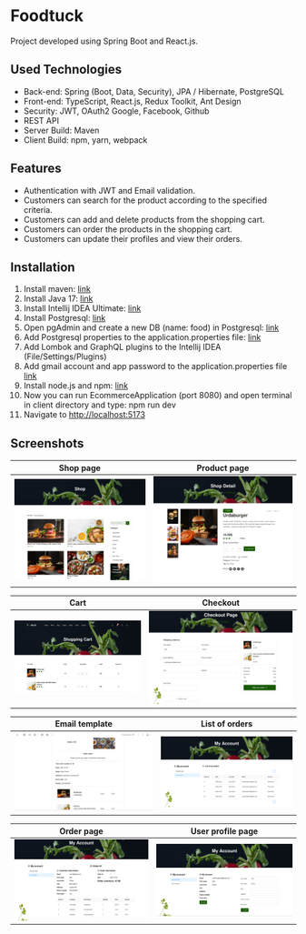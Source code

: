 
# Foodtuck

Project developed using Spring Boot and React.js.

## Used Technologies

* Back-end: Spring (Boot, Data, Security), JPA / Hibernate, PostgreSQL
* Front-end: TypeScript, React.js, Redux Toolkit, Ant Design
* Security: JWT, OAuth2 Google, Facebook, Github
* REST API
* Server Build: Maven
* Client Build: npm, yarn, webpack

## Features

* Authentication with JWT and Email validation.
* Customers can search for the product according to the specified criteria.
* Customers can add and delete products from the shopping cart.
* Customers can order the products in the shopping cart.
* Customers can update their profiles and view their orders.

## Installation

1. Install maven: [link](https://www.baeldung.com/install-maven-on-windows-linux-mac)
2. Install Java 17: [link](https://www.oracle.com/java/technologies/javase/jdk17-archive-downloads.html)
3. Install Intellij IDEA Ultimate: [link](https://www.jetbrains.com/idea/)
4. Install Postgresql: [link](https://www.postgresql.org/download/)
5. Open pgAdmin and create a new DB (name: food) in Postgresql: [link](https://www.guru99.com/postgresql-create-database.html#:~:text=PostgreSQL%20Create%20Database%20using%20pgAdmin)
6. Add Postgresql properties to the application.properties file: [link](./frontend/metadata/assets/setup-gmail.png)
7. Add Lombok and GraphQL plugins to the Intellij IDEA (File/Settings/Plugins)
8. Add gmail account and app password to the application.properties file [link](https://myaccount.google.com/apppasswords)
9. Install node.js and npm: [link](https://docs.npmjs.com/downloading-and-installing-node-js-and-npm)
10. Now you can run EcommerceApplication (port 8080) and open terminal in client directory and type: npm run dev
11. Navigate to <http://localhost:5173>

## Screenshots

Shop page  |  Product page
:------------------------:|:-------------------------:
![Shop page](./frontend/metadata/assets/shop.png)  |  ![Product page](./frontend/metadata/assets/product.png)

Cart  |  Checkout
:------------------------:|:-------------------------:
![Cart](./frontend/metadata/assets/cart.png)  |  ![Ordering](./frontend/metadata/assets/checkout.png)

Email template  |  List of orders
:------------------------:|:-------------------------:
![Email template](./frontend/metadata/assets/email.png) | ![List of orders](./frontend/metadata/assets/orders.png)

Order page | User profile page
 :------------------------: | :------------------------:
![Order page](./frontend/metadata/assets/order.png) | ![User profile page](./frontend/metadata/assets/profile.png)
